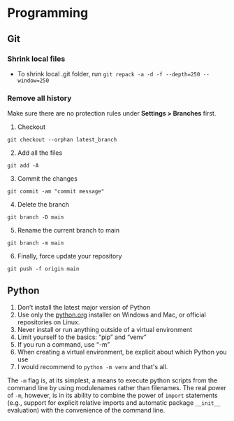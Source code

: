 # Programming

## Git

### Shrink local files

- To shrink local .git folder, run `git repack -a -d -f --depth=250 --window=250`

### Remove all history

Make sure there are no protection rules under **Settings > Branches** first.

1.  Checkout

`git checkout --orphan latest_branch`

2.  Add all the files

`git add -A`

3.  Commit the changes

`git commit -am "commit message"`

4.  Delete the branch

`git branch -D main`

5.  Rename the current branch to main

`git branch -m main`

6.  Finally, force update your repository

`git push -f origin main`

## Python

1. Don’t install the latest major version of Python
2. Use only the [python.org](https://python.org) installer on Windows and Mac, or official repositories on Linux.
3. Never install or run anything outside of a virtual environment
4. Limit yourself to the basics: “pip” and “venv”
5. If you run a command, use “-m”
6. When creating a virtual environment, be explicit about which Python you use
7. I would recommend to `python -m venv` and that's all.

The `-m` flag is, at its simplest, a means to execute python scripts from the command line by using modulenames rather than filenames. The real power of `-m`, however, is in its ability to combine the power of `import` statements (e.g., support for explicit relative imports and automatic package `__init__` evaluation) with the convenience of the command line.
